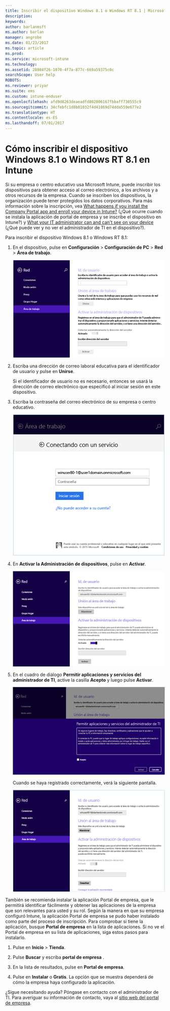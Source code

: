 ```yaml
---
title: Inscribir el dispositivo Windows 8.1 o Windows RT 8.1 | Microsoft Docs
description: 
keywords: 
author: barlanmsft
ms.author: barlan
manager: angrobe
ms.date: 01/23/2017
ms.topic: article
ms.prod: 
ms.service: microsoft-intune
ms.technology: 
ms.assetid: 28984f26-1070-4f7a-877c-669a59375c0c
searchScope: User help
ROBOTS: 
ms.reviewer: priyar
ms.suite: ems
ms.custom: intune-enduser
ms.openlocfilehash: afd9d8263deaeadfd802806167fbbaff730555c9
ms.sourcegitcommit: 34cfebfc1d8b81032f4d41869d74dda559e677e2
ms.translationtype: HT
ms.contentlocale: es-ES
ms.lasthandoff: 07/01/2017
---
```

# <a name="how-to-enroll-your-windows-81-or-windows-rt-81-device-in-intune"></a>Cómo inscribir el dispositivo Windows 8.1 o Windows RT 8.1 en Intune

Si su empresa o centro educativo usa Microsoft Intune, puede inscribir los dispositivos para obtener acceso al correo electrónico, a los archivos y a otros recursos de la empresa. Cuando se inscriben los dispositivos, la organización puede tener protegidos los datos corporativos. Para más información sobre la inscripción, vea [What happens if you install the Company Portal app and enroll your device in Intune?](what-happens-if-you-install-the-company-portal-app-and-enroll-your-device-in-intune-windows.md) (¿Qué ocurre cuando se instala la aplicación de portal de empresa y se inscribe el dispositivo en Intune?) y [What your IT administrator can and can't see on your device](what-info-can-your-company-see-when-you-enroll-your-device-in-intune.md) (¿Qué puede ver y no ver el administrador de TI en el dispositivo?).


Para inscribir el dispositivo Windows 8.1 o Windows RT 8.1:

1.  En el dispositivo, pulse en **Configuración** &gt; **Configuración de PC** &gt; **Red** &gt; **Área de trabajo**.

    ![nav-to-workplace](./media/W81-1-workplacejoin.png)

2.  Escriba una dirección de correo laboral educativa para el identificador de usuario y pulse en **Unirse**.

    Si el identificador de usuario no es necesario, entonces se usará la dirección de correo electrónico que especificó al iniciar sesión en este dispositivo.

3.  Escriba la contraseña del correo electrónico de su empresa o centro educativo.

    ![type-password](./media/W81-2-workplacesettings_signin.png)

4.  En **Activar la Administración de dispositivos**, pulse en **Activar**.

    ![turn-on-device-management](./media/W81-3-dev-mgt-turn-on.png)

5.  En el cuadro de diálogo **Permitir aplicaciones y servicios del administrador de TI**, active la casilla **Acepto** y luego pulse **Activar**.

    ![turn-on-allow-apps-services](./media/W81-4-agree-allow-apps-services.png)

    Cuando se haya registrado correctamente, verá la siguiente pantalla.

    ![enrollment-complete](./media/W81-5-enrolled-done.png)

También se recomienda instalar la aplicación Portal de empresa, que le permitirá identificar fácilmente y obtener las aplicaciones de la empresa que son relevantes para usted y su rol. Según la manera en que su empresa configuró Intune, la aplicación Portal de empresa se pudo haber instalado como parte del proceso de inscripción. Para comprobar si tiene la aplicación, busque **Portal de empresa** en la lista de aplicaciones. Si no ve el Portal de empresa en su lista de aplicaciones, siga estos pasos para instalarlo.

1.  Pulse en **Inicio** &gt; **Tienda**.

2.  Pulse **Buscar** y escriba **portal de empresa** .

3.  En la lista de resultados, pulse en **Portal de empresa**.

4.  Pulse en **Instalar** o **Gratis**. La opción que se muestra dependerá de cómo la empresa haya configurado la aplicación.

¿Sigue necesitando ayuda? Póngase en contacto con el administrador de TI. Para averiguar su información de contacto, vaya al [sitio web del portal de empresa](http://portal.manage.microsoft.com).
